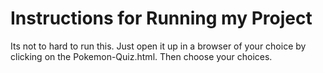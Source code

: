 # Instructions for Running my Project

Its not to hard to run this. Just open it up in a browser of your choice by clicking on the Pokemon-Quiz.html. Then choose your choices.
